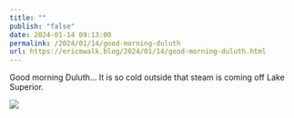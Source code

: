 ```yaml
---
title: ""
publish: "false"
date: 2024-01-14 09:13:00
permalink: /2024/01/14/good-morning-duluth
url: https://ericmwalk.blog/2024/01/14/good-morning-duluth.html
---
```


Good morning Duluth... It is so cold outside that steam is coming off Lake Superior.

![](https://ericmwalk.blog/uploads/2024/img-7521.jpeg)